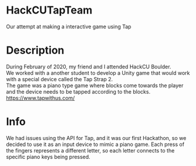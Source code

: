 # HackCUTapTeam
Our attempt at making a interactive game using Tap

# Description

During February of 2020, my friend and I attended HackCU Boulder.  
We worked with a another student to develop a Unity game that would work with a special device called the Tap Strap 2.  
The game was a piano type game where blocks come towards the player and the device needs to be tapped according to the blocks.  
https://www.tapwithus.com/

# Info
We had issues using the API for Tap, and it was our first Hackathon, so we decided to use it as an input device to mimic a piano game.
Each press of the fingers represents a different letter, so each letter connects to the specific piano keys being pressed.
